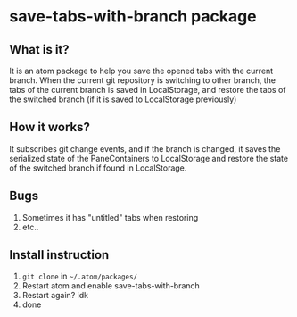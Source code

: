 # save-tabs-with-branch package

## What is it?
It is an atom package to help you save the opened tabs with the current branch. When the current git repository is switching to other branch, the tabs of the current branch is saved in LocalStorage, and restore the tabs of the switched branch (if it is saved to LocalStorage previously)

## How it works?
It subscribes git change events, and if the branch is changed, it saves the serialized state of the PaneContainers to LocalStorage and restore the state of the switched branch if found in LocalStorage.

## Bugs
1. Sometimes it has "untitled" tabs when restoring
2. etc..

## Install instruction
1. `git clone` in `~/.atom/packages/`
2. Restart atom and enable save-tabs-with-branch
3. Restart again? idk
4. done
